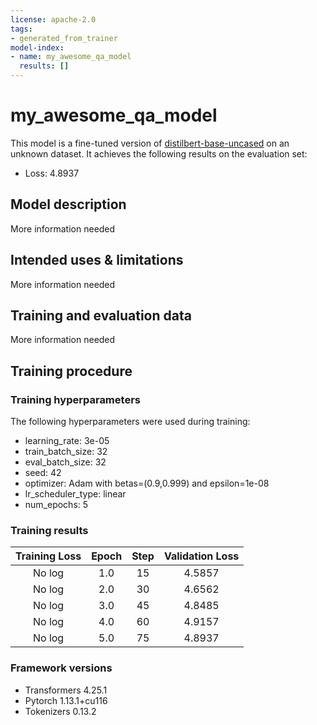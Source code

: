 ```yaml
---
license: apache-2.0
tags:
- generated_from_trainer
model-index:
- name: my_awesome_qa_model
  results: []
---
```


<!-- This model card has been generated automatically according to the information the Trainer had access to. You
should probably proofread and complete it, then remove this comment. -->

# my_awesome_qa_model

This model is a fine-tuned version of [distilbert-base-uncased](https://huggingface.co/distilbert-base-uncased) on an unknown dataset.
It achieves the following results on the evaluation set:
- Loss: 4.8937

## Model description

More information needed

## Intended uses & limitations

More information needed

## Training and evaluation data

More information needed

## Training procedure

### Training hyperparameters

The following hyperparameters were used during training:
- learning_rate: 3e-05
- train_batch_size: 32
- eval_batch_size: 32
- seed: 42
- optimizer: Adam with betas=(0.9,0.999) and epsilon=1e-08
- lr_scheduler_type: linear
- num_epochs: 5

### Training results

| Training Loss | Epoch | Step | Validation Loss |
|:-------------:|:-----:|:----:|:---------------:|
| No log        | 1.0   | 15   | 4.5857          |
| No log        | 2.0   | 30   | 4.6562          |
| No log        | 3.0   | 45   | 4.8485          |
| No log        | 4.0   | 60   | 4.9157          |
| No log        | 5.0   | 75   | 4.8937          |


### Framework versions

- Transformers 4.25.1
- Pytorch 1.13.1+cu116
- Tokenizers 0.13.2
